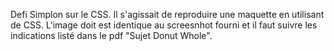 Defi Simplon sur le CSS. Il s'agissait de reproduire une maquette en utilisant de CSS. L'image doit est identique au screesnhot fourni et il faut suivre les indications listé dans le pdf "Sujet Donut Whole".